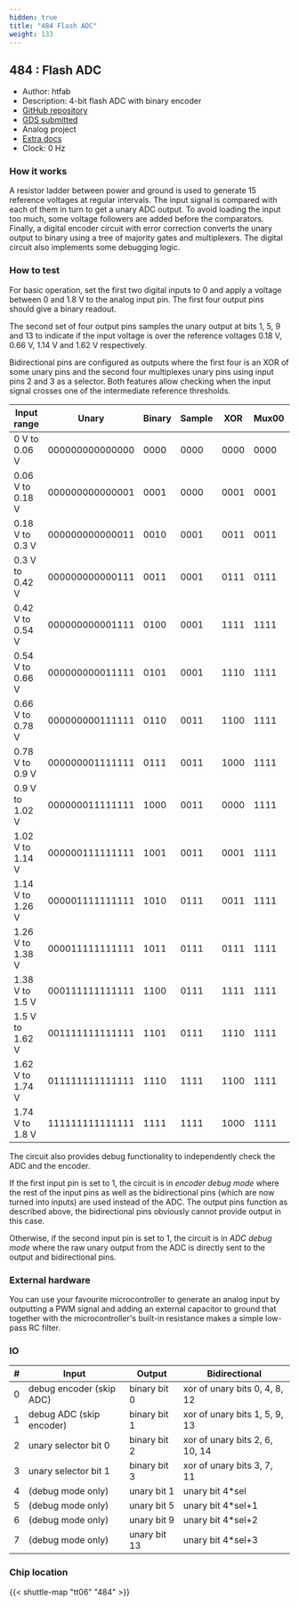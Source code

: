 ```yaml
---
hidden: true
title: "484 Flash ADC"
weight: 133
---
```


## 484 : Flash ADC

* Author: htfab
* Description: 4-bit flash ADC with binary encoder
* [GitHub repository](https://github.com/htfab/flash-adc)
* [GDS submitted](https://github.com/htfab/flash-adc/actions/runs/8720611875)
* Analog project
* [Extra docs](None)
* Clock: 0 Hz

### How it works

A resistor ladder between power and ground is used to generate 15 reference
voltages at regular intervals. The input signal is compared with each of them
in turn to get a unary ADC output. To avoid loading the input too much, some
voltage followers are added before the comparators. Finally, a digital encoder
circuit with error correction converts the unary output to binary using a tree
of majority gates and multiplexers. The digital circuit also implements some
debugging logic.

### How to test

For basic operation, set the first two digital inputs to 0 and apply a voltage
between 0 and 1.8 V to the analog input pin. The first four output pins should
give a binary readout.

The second set of four output pins samples the unary output at bits 1, 5, 9 and
13 to indicate if the input voltage is over the reference voltages
0.18 V, 0.66 V, 1.14 V and 1.62 V respectively.

Bidirectional pins are configured as outputs where the first four is an XOR of
some unary pins and the second four multiplexes unary pins using input pins 2
and 3 as a selector. Both features allow checking when the input signal crosses
one of the intermediate reference thresholds.

|      Input range |           Unary | Binary | Sample |  XOR | Mux00 | Mux01 | Mux10 | Mux11 |
| ---------------- | --------------- | ------ | ------ | ---- | ----- | ----- | ----- | ----- |
| 0    V to 0.06 V | 000000000000000 |   0000 |   0000 | 0000 |  0000 |  0000 |  0000 |  0000 |
| 0.06 V to 0.18 V | 000000000000001 |   0001 |   0000 | 0001 |  0001 |  0000 |  0000 |  0000 |
| 0.18 V to 0.3  V | 000000000000011 |   0010 |   0001 | 0011 |  0011 |  0000 |  0000 |  0000 |
| 0.3  V to 0.42 V | 000000000000111 |   0011 |   0001 | 0111 |  0111 |  0000 |  0000 |  0000 |
| 0.42 V to 0.54 V | 000000000001111 |   0100 |   0001 | 1111 |  1111 |  0000 |  0000 |  0000 |
| 0.54 V to 0.66 V | 000000000011111 |   0101 |   0001 | 1110 |  1111 |  0001 |  0000 |  0000 |
| 0.66 V to 0.78 V | 000000000111111 |   0110 |   0011 | 1100 |  1111 |  0011 |  0000 |  0000 |
| 0.78 V to 0.9  V | 000000001111111 |   0111 |   0011 | 1000 |  1111 |  0111 |  0000 |  0000 |
| 0.9  V to 1.02 V | 000000011111111 |   1000 |   0011 | 0000 |  1111 |  1111 |  0000 |  0000 |
| 1.02 V to 1.14 V | 000000111111111 |   1001 |   0011 | 0001 |  1111 |  1111 |  0001 |  0000 |
| 1.14 V to 1.26 V | 000001111111111 |   1010 |   0111 | 0011 |  1111 |  1111 |  0011 |  0000 |
| 1.26 V to 1.38 V | 000011111111111 |   1011 |   0111 | 0111 |  1111 |  1111 |  0111 |  0000 |
| 1.38 V to 1.5  V | 000111111111111 |   1100 |   0111 | 1111 |  1111 |  1111 |  1111 |  0000 |
| 1.5  V to 1.62 V | 001111111111111 |   1101 |   0111 | 1110 |  1111 |  1111 |  1111 |  0001 |
| 1.62 V to 1.74 V | 011111111111111 |   1110 |   1111 | 1100 |  1111 |  1111 |  1111 |  0011 |
| 1.74 V to 1.8  V | 111111111111111 |   1111 |   1111 | 1000 |  1111 |  1111 |  1111 |  0111 |

The circuit also provides debug functionality to independently check the ADC
and the encoder.

If the first input pin is set to 1, the circuit is in *encoder debug mode*
where the rest of the input pins as well as the bidirectional pins (which are
now turned into inputs) are used instead of the ADC.  The output pins function
as described above, the bidirectional pins obviously cannot provide output in
this case.

Otherwise, if the second input pin is set to 1, the circuit is in *ADC debug
mode* where the raw unary output from the ADC is directly sent to the output
and bidirectional pins.

### External hardware

You can use your favourite microcontroller to generate an analog input by
outputting a PWM signal and adding an external capacitor to ground that
together with the microcontroller's built-in resistance makes a simple low-pass
RC filter.


### IO

| # | Input          | Output         | Bidirectional   |
| - | -------------- | -------------- | --------------- |
| 0 | debug encoder (skip ADC) | binary bit 0 | xor of unary bits 0, 4, 8, 12 |
| 1 | debug ADC (skip encoder) | binary bit 1 | xor of unary bits 1, 5, 9, 13 |
| 2 | unary selector bit 0 | binary bit 2 | xor of unary bits 2, 6, 10, 14 |
| 3 | unary selector bit 1 | binary bit 3 | xor of unary bits 3, 7, 11 |
| 4 | (debug mode only) | unary bit 1 | unary bit 4*sel |
| 5 | (debug mode only) | unary bit 5 | unary bit 4*sel+1 |
| 6 | (debug mode only) | unary bit 9 | unary bit 4*sel+2 |
| 7 | (debug mode only) | unary bit 13 | unary bit 4*sel+3 |

### Chip location

{{< shuttle-map "tt06" "484" >}}
